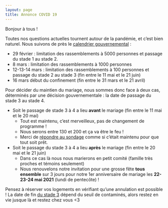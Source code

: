 ```yaml
---
layout: page
title: Annonce COVID 19
---
```


Bonjour à tous !


Toutes nos questions actuelles tournent autour de la pandémie, et c’est bien naturel. Nous suivons de près le [calendrier gouvernemental](https://www.gouvernement.fr/info-coronavirus) :
* 29 février : limitation des rassemblements à 5000 personnes et passage du stade 1 au stade 2.
* 8 mars : limitation des rassemblements à 1000 personnes
* 12-13-14 mars : limitation des rassemblements à 100 personnes et passage du stade 2 au stade 3 (fin entre le 11 mai et le 21 juin)
* 16 mars début du confinement (fin entre le 31 mars et le 21 avril)


Pour décider du maintien du mariage, nous sommes donc face à deux cas, déterminés par une décision gouvernementale : la date de passage du stade 3 au stade 4.
* Soit le passage de stade 3 à 4 a lieu **avant** le mariage (fin entre le 11 mai et le 20 mai)
  * Tout est maintenu, c’est merveilleux, pas de changement de programme !
  * Nous serons entre 130 et 200 et ça va être le feu !
  * Merci de [répondre au sondage](https://forms.gle/WHTeDyvUgwcKVY9x8) comme si c’était maintenu pour que tout soit prêt.
* Soit le passage du stade 3 à 4 a lieu **après** le mariage (fin entre le 20 mai et le 21 juin)
  * Dans ce cas là nous nous marierons en petit comité (famille très proches et témoins seulement)
  * Nous renouvelons notre invitation pour une grosse fête **tous ensemble** sur 3 jours pour notre 1er anniversaire de mariage les **22-23-24 mai 2021** (lundi de pentecôte) !

Pensez à réserver vos logements en vérifiant qu’une annulation est possible ! La date de fin [du stade 3](https://solidarites-sante.gouv.fr/IMG/pdf/Plan_Pandemie_Grippale_2011.pdf) dépend du seuil de contaminés, alors restez en vie jusque là et restez chez vous <3
